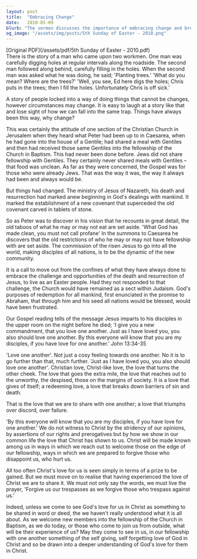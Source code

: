```yaml
---
layout: post
title:  "Embracing Change"
date:   2010-05-09
blurb: "The sermon discusses the importance of embracing change and breaking away from old traditions that no longer serve us. It emphasizes the need for Christians to show love towards one another, just as Christ loved us. This love should extend beyond our immediate circles and reach out to the marginalized and the despised in society. The sermon also highlights how the Church's willingness to change and embrace all people is integral to fulfilling God's purpose of redemption for all mankind."
og_image: "/assets/img/posts/5th Sunday of Easter - 2010.png"
---
```

[Original PDF](/assets/pdf/5th Sunday of Easter - 2010.pdf)    
There is the story of a man who came upon two workmen. One man was carefully digging holes at regular intervals along the roadside. The second man followed along behind, carefully filling in the holes. When the second man was asked what he was doing, he said; 'Planting trees.' 'What do you mean? Where are the trees?' 'Well, you see, Ed here digs the holes; Chris puts in the trees; then I fill the holes. Unfortunately Chris is off sick.'

A story of people locked into a way of doing things that cannot be changes, however circumstances may change. It is easy to laugh at a story like that and lose sight of how we can fall into the same trap. Things have always been this way, why change?

This was certainly the attitude of one section of the Christian Church in Jerusalem when they heard what Peter had been up to in Caesarea, when he had gone into the house of a Gentile; had shared a meal with Gentiles and then had received those same Gentiles into the fellowship of the Church in Baptism. This had never been done before. Jews did not share fellowship with Gentiles. They certainly never shared meals with Gentiles – that food was unclean. As far as they were concerned, the Gospel was for those who were already Jews. That was the way it was, the way it always had been and always would be.

But things had changed. The ministry of Jesus of Nazareth, his death and resurrection had marked anew beginning in God's dealings with mankind. It marked the establishment of a new covenant that superceded the old covenant carved in tablets of stone.

So as Peter was to discover in his vision that he recounts in great detail, the old taboos of what he may or may not eat are set aside. 'What God has made clean, you must not call profane' In the summons to Caesarea he discovers that the old restrictions of who he may or may not have fellowship with are set aside. The commission of the risen Jesus to go into all the world, making disciples of all nations, is to be the dynamic of the new community.

It is a call to move out from the confines of what they have always done to embrace the challenge and opportunities of the death and resurrection of Jesus, to live as an Easter people. Had they not responded to that challenge, the Church would have remained as a sect within Judaism. God's purposes of redemption for all mankind, first enunciated in the promise to Abraham, that through him and his seed all nations would be blessed, would have been frustrated.

Our Gospel reading tells of the message Jesus imparts to his disciples in the upper room on the night before he died; 'I give you a new commandment, that you love one another. Just as I have loved you, you also should love one another. By this everyone will know that you are my disciples, if you have love for one another.' John 13:34-35

'Love one another'. Not just a cosy feeling towards one another. No it is to go further than that, much further. 'Just as I have loved you, you also should love one another'. Christian love, Christ-like love, the love that turns the other cheek. The love that goes the extra mile, the love that reaches out to the unworthy, the despised, those on the margins of society. It is a love that gives of itself; a redeeming love, a love that breaks down barriers of sin and death.

That is the love that we are to share with one another; a love that triumphs over discord, over failure.

'By this everyone will know that you are my disciples, if you have love for one another.' We do not witness to Christ by the stridency of our opinions, by assertions of our rights and prerogatives but by how we show in our common life the love that Christ has shown to us. Christ will be made known among us in ways in which we reach out to welcome those on the edge of our fellowship, ways in which we are prepared to forgive those who disappoint us, who hurt us.

All too often Christ's love for us is seen simply in terms of a prize to be gained. But we must move on to realise that having experienced the love of Christ we are to share it. We must not only say the words, we must live the prayer, 'Forgive us our trespasses as we forgive those who trespass against us.'

Indeed, unless we come to see God's love for us in Christ as something to be shared in word or deed, the we haven't really understood what it is all about. As we welcome new members into the fellowship of the Church in Baptism, as we do today, or those who come to join us from outside, what will be their experience of us? May they come to see in us, in our fellowship with one another something of the self giving, self forgetting love of God in Christ and so be drawn into a deeper understanding of God's love for them in Christ.
